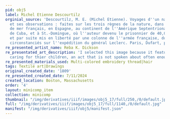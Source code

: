 ```yaml
---
pid: obj5
label: Michel Etienne Descourtilz
orginial_source: 'Descourtilz, M. E. (Michel Etienne). Voyages d''un naturaliste,
  et ses observations : faites sur les trois règnes de la nature, dans plusieurs ports
  de mer français, en Espagne, au continent de l''Amérique Septentrionale, à Saint-Yago
  de Cuba, et à St.-Domingue, où l''auteur devenu le prisonnier de 40,000 Noirs révoltés,
  et par suite mis en liberté par une colonne de l''armée française, donne des détails
  circonstanciés sur l''expédition du général Leclerc. Paris, Dufart, père, 1809.'
re_presented_artist_name: Reba K. Dickson
re_presentated_art_description: 'I selected this image because it featured Black women
  caring for thier children, an act that is not spoken about often enough.  '
re_presented_materials_used: Multi-colored embroidery thread|hair
tags: Textile art|Drawings
original_created_date: '1809'
re_presented_created_date: 7/11/2024
created_location: Boston, Massachusetts
order: '4'
layout: minicomp_item
collection: minicomp
thumbnail: "/img/derivatives/iiif/images/obj5_17/full/250,/0/default.jpg"
full: "/img/derivatives/iiif/images/obj5_17/full/1140,/0/default.jpg"
manifest: "/img/derivatives/iiif/obj5/manifest.json"
---
```

